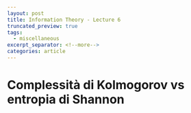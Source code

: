 ```yaml
---
layout: post
title: Information Theory - Lecture 6
truncated_preview: true
tags:
  - miscellaneous
excerpt_separator: <!--more-->
categories: article
---
```

<!--more-->
# Complessità di Kolmogorov vs entropia di Shannon
